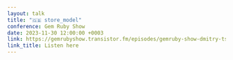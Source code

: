 ```yaml
---
layout: talk
title: "🇬🇧 store_model"
conference: Gem Ruby Show
date: 2023-11-30 12:00:00 +0003
link: https://gemrubyshow.transistor.fm/episodes/gemruby-show-dmitry-tsepelev-storemodel
link_title: Listen here
---
```


